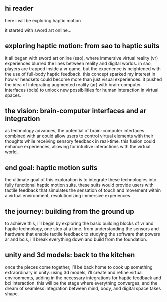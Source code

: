 ## hi reader

here i will be exploring haptic motion  

it started with sword art online...

## exploring haptic motion: from sao to haptic suits  

it all began with sword art online (sao), where immersive virtual reality (vr) experiences blurred the lines between reality and digital worlds. in sao, players are trapped inside a vr game, but the experience is heightened with the use of full-body haptic feedback. this concept sparked my interest in how vr headsets could become more than just visual experiences. it pushed the idea of integrating augmented reality (ar) with brain-computer interfaces (bcis) to unlock new possibilities for human interaction in virtual spaces.  

## the vision: brain-computer interfaces and ar integration  

as technology advances, the potential of brain-computer interfaces combined with ar could allow users to control virtual elements with their thoughts while receiving sensory feedback in real-time. this fusion could enhance experiences, allowing for intuitive interactions with the virtual world.  

## end goal: haptic motion suits  

the ultimate goal of this exploration is to integrate these technologies into fully functional haptic motion suits. these suits would provide users with tactile feedback that simulates the sensation of touch and movement within a virtual environment, revolutionizing immersive experiences.  

## the journey: building from the ground up  

to achieve this, i’ll begin by exploring the basic building blocks of vr and haptic technology, one step at a time. from understanding the sensors and hardware that enable tactile feedback to studying the software that powers ar and bcis, i'll break everything down and build from the foundation.  

## unity and 3d models: back to the kitchen  

once the pieces come together, i’ll be back home to cook up something extraordinary in unity. using 3d models, i’ll create and refine virtual environments, adding in the necessary integrations for haptic feedback and bci interaction. this will be the stage where everything converges, and the dream of seamless integration between mind, body, and digital space takes shape.  
